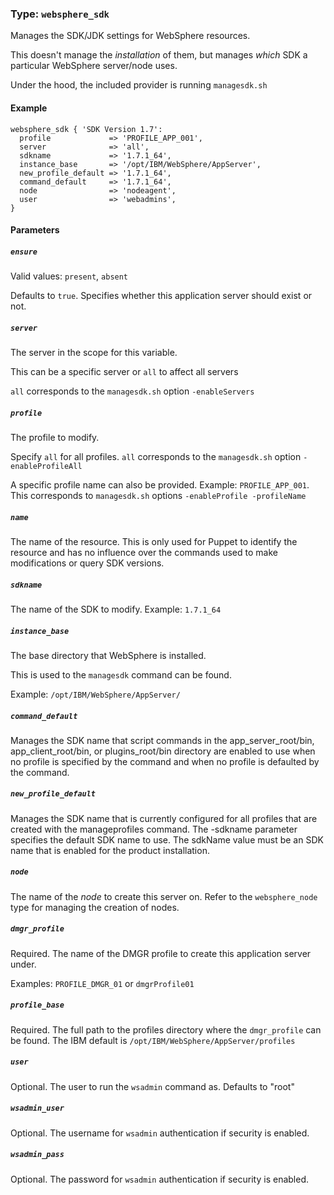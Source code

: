 ### Type: `websphere_sdk`

Manages the SDK/JDK settings for WebSphere resources.

This doesn't manage the _installation_ of them, but manages _which_ SDK a
particular WebSphere server/node uses.

Under the hood, the included provider is running `managesdk.sh`

#### Example

```puppet
websphere_sdk { 'SDK Version 1.7':
  profile             => 'PROFILE_APP_001',
  server              => 'all',
  sdkname             => '1.7.1_64',
  instance_base       => '/opt/IBM/WebSphere/AppServer',
  new_profile_default => '1.7.1_64',
  command_default     => '1.7.1_64',
  node                => 'nodeagent',
  user                => 'webadmins',
}
```

#### Parameters

##### `ensure`

Valid values: `present`, `absent`

Defaults to `true`.  Specifies whether this application server should exist or
not.

##### `server`

The server in the scope for this variable.

This can be a specific server or `all` to affect all servers

`all` corresponds to the `managesdk.sh` option `-enableServers`

##### `profile`

The profile to modify.

Specify `all` for all profiles. `all` corresponds to the `managesdk.sh`
option `-enableProfileAll`

A specific profile name can also be provided. Example: `PROFILE_APP_001`.
This corresponds to `managesdk.sh` options `-enableProfile -profileName`

##### `name`

The name of the resource. This is only used for Puppet to identify
the resource and has no influence over the commands used to make
modifications or query SDK versions.

##### `sdkname`

The name of the SDK to modify. Example: `1.7.1_64`

##### `instance_base`

The base directory that WebSphere is installed.

This is used to the `managesdk` command can be found.

Example: `/opt/IBM/WebSphere/AppServer/`

##### `command_default`

Manages the SDK name that script commands in the
app_server_root/bin, app_client_root/bin, or plugins_root/bin directory
are enabled to use when no profile is specified by the command and when
no profile is defaulted by the command.

##### `new_profile_default`

Manages the SDK name that is currently configured for all profiles
that are created with the manageprofiles command. The -sdkname parameter
specifies the default SDK name to use. The sdkName value must be an SDK
name that is enabled for the product installation.

##### `node`

The name of the _node_ to create this server on.  Refer to the
`websphere_node` type for managing the creation of nodes.

##### `dmgr_profile`

Required. The name of the DMGR profile to create this application server under.

Examples: `PROFILE_DMGR_01` or `dmgrProfile01`

##### `profile_base`

Required. The full path to the profiles directory where the `dmgr_profile` can
be found.  The IBM default is `/opt/IBM/WebSphere/AppServer/profiles`

##### `user`

Optional. The user to run the `wsadmin` command as. Defaults to "root"

##### `wsadmin_user`

Optional. The username for `wsadmin` authentication if security is enabled.

##### `wsadmin_pass`

Optional. The password for `wsadmin` authentication if security is enabled.
